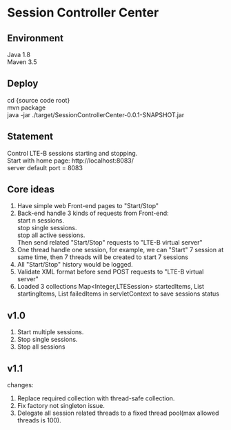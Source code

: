 Session Controller Center
===========================

Environment
---
Java 1.8<br>
Maven 3.5<br>

Deploy
---
cd {source code root}<br>
mvn package<br>
java -jar ./target/SessionControllerCenter-0.0.1-SNAPSHOT.jar<br>


Statement
---
Control LTE-B sessions starting and stopping.<br>
Start with home page: http://localhost:8083/
<br>
server default port = 8083<br>

Core ideas
---
1. Have simple web Front-end pages to "Start/Stop"<br>
2. Back-end handle 3 kinds of requests from Front-end:<br>
    start n sessions.<br>
    stop single sessions.<br>
    stop all active sessions.<br>
   Then send related "Start/Stop" requests to "LTE-B virtual server"<br>
3. One thread handle one session, for example, we can "Start" 7 session at same time, then 7 threads will be created to start 7 sessions<br>
4. All "Start/Stop" history would be logged.<br>
5. Validate XML format before send POST requests to  "LTE-B virtual server"
6. Loaded 3 collections Map<Integer,LTESession> startedItems, List<LTESession> startingItems, List<LTESession> failedItems in servletContext to save sessions status<br>


v1.0
---
1. Start multiple sessions.<br>
2. Stop single sessions.<br>
3. Stop all sessions<br>


v1.1 
---
changes:<br>
 1. Replace required collection with thread-safe collection. <br>
 2. Fix factory not singleton issue. <br>
 3. Delegate all session related threads to a fixed thread pool(max allowed threads is 100).<br>